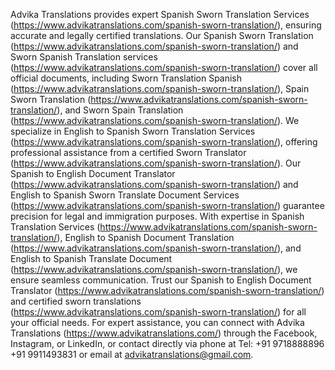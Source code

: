Advika Translations provides expert Spanish Sworn Translation Services (https://www.advikatranslations.com/spanish-sworn-translation/), ensuring accurate and legally certified translations. Our Spanish Sworn Translation (https://www.advikatranslations.com/spanish-sworn-translation/) and Sworn Spanish Translation services (https://www.advikatranslations.com/spanish-sworn-translation/) cover all official documents, including Sworn Translation Spanish (https://www.advikatranslations.com/spanish-sworn-translation/), Spain Sworn Translation (https://www.advikatranslations.com/spanish-sworn-translation/), and Sworn Spain Translation (https://www.advikatranslations.com/spanish-sworn-translation/). We specialize in English to Spanish Sworn Translation Services (https://www.advikatranslations.com/spanish-sworn-translation/), offering professional assistance from a certified Sworn Translator (https://www.advikatranslations.com/spanish-sworn-translation/). Our Spanish to English Document Translator (https://www.advikatranslations.com/spanish-sworn-translation/) and English to Spanish Sworn Translate Document Services (https://www.advikatranslations.com/spanish-sworn-translation/) guarantee precision for legal and immigration purposes. With expertise in Spanish Translation Services (https://www.advikatranslations.com/spanish-sworn-translation/), English to Spanish Document Translation (https://www.advikatranslations.com/spanish-sworn-translation/), and English to Spanish Translate Document (https://www.advikatranslations.com/spanish-sworn-translation/), we ensure seamless communication. Trust our Spanish to English Document Translator (https://www.advikatranslations.com/spanish-sworn-translation/) and certified sworn translations (https://www.advikatranslations.com/spanish-sworn-translation/) for all your official needs.
For expert assistance, you can connect with Advika Translations (https://www.advikatranslations.com/) through the Facebook, Instagram, or LinkedIn, or contact directly via phone at Tel: +91 9718888896 +91 9911493831 or email at advikatranslations@gmail.com.
